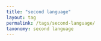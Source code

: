 ```yaml
---
title: "second language"
layout: tag
permalink: /tags/second-language/
taxonomy: second language
---
```

